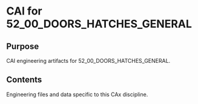 # CAI for 52_00_DOORS_HATCHES_GENERAL

## Purpose
CAI engineering artifacts for 52_00_DOORS_HATCHES_GENERAL.

## Contents
Engineering files and data specific to this CAx discipline.
